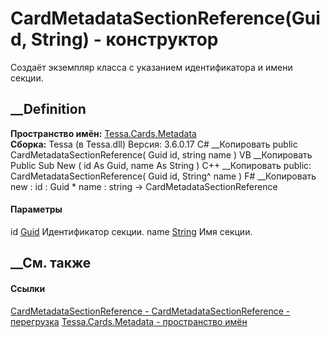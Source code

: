 # CardMetadataSectionReference(Guid, String) - конструктор
Создаёт экземпляр класса с указанием идентификатора и имени секции.
## __Definition
 **Пространство имён:** [Tessa.Cards.Metadata](N_Tessa_Cards_Metadata.htm)  
 **Сборка:** Tessa (в Tessa.dll) Версия: 3.6.0.17
C# __Копировать
     public CardMetadataSectionReference(
    	Guid id,
    	string name
    )
VB __Копировать
     Public Sub New ( 
    	id As Guid,
    	name As String
    )
C++ __Копировать
     public:
    CardMetadataSectionReference(
    	Guid id, 
    	String^ name
    )
F# __Копировать
     new : 
            id : Guid * 
            name : string -> CardMetadataSectionReference
#### Параметры
id [Guid](https://learn.microsoft.com/dotnet/api/system.guid)
    Идентификатор секции.
name [String](https://learn.microsoft.com/dotnet/api/system.string)
    Имя секции.
##  __См. также
#### Ссылки
[CardMetadataSectionReference -
](T_Tessa_Cards_Metadata_CardMetadataSectionReference.htm)
[CardMetadataSectionReference -
перегрузка](Overload_Tessa_Cards_Metadata_CardMetadataSectionReference__ctor.htm)
[Tessa.Cards.Metadata - пространство имён](N_Tessa_Cards_Metadata.htm)
